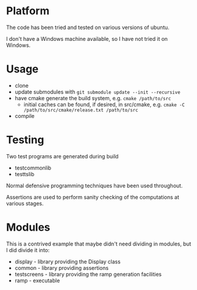 Platform
======
The code has been tried and tested on various versions of ubuntu.

I don't have a Windows machine available, so I have not tried it on Windows.

Usage
======
* clone
* update submodules with `git submodule update --init --recursive`
* have cmake generate the build system, e.g. `cmake /path/to/src`
  * initial caches can be found, if desired, in src/cmake, e.g. `cmake -C /path/to/src/cmake/release.txt /path/to/src`
* compile

Testing
======
Two test programs are generated during build
* testcommonlib
* testtslib

Normal defensive programming techniques have been used throughout.

Assertions are used to perform sanity checking of the computations at various stages.

Modules
======
This is a contrived example that maybe didn't need dividing in modules, but I did divide it into:
* display - library providing the Display class
* common - library providing assertions
* testscreens - library providing the ramp generation facilities
* ramp - executable
